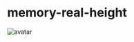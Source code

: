 # memory-real-height

![avatar]([../images/adata_d50.png](https://github.com/rnvp/memory-real-height/blob/main/images/xpg_d50.jpg))
